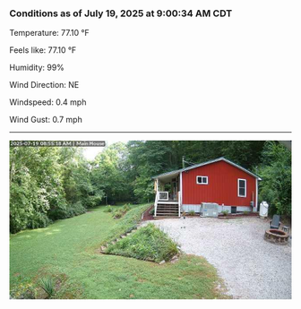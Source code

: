 ### Conditions as of July 19, 2025 at 9:00:34 AM CDT 

Temperature: 77.10 &deg;F

Feels like: 77.10 &deg;F

Humidity: 99%

Wind Direction: NE

Windspeed: 0.4 mph

Wind Gust: 0.7 mph

---

<img src="./images/latest.jpeg"/>

